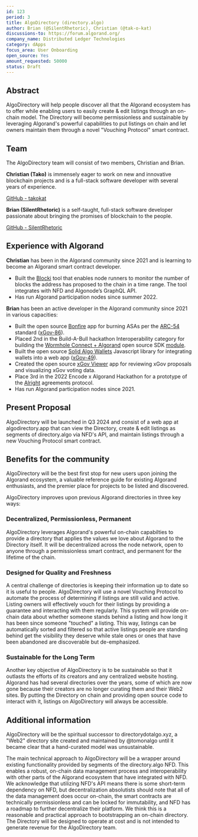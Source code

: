 ```yaml
---
id: 123
period: 3
title: AlgoDirectory (directory.algo)
author: Brian (@SilentRhetoric), Christian (@tak-o-kat)
discussions-to: https://forum.algorand.org/
company_name: Distributed Ledger Technologies
category: dApps
focus_area: User Onboarding
open_source: Yes
amount_requested: 50000
status: Draft
---
```


## Abstract

AlgoDirectory will help people discover all that the Algorand ecosystem has to offer while enabling users to easily create & edit listings through an on-chain model.  The Directory will become permissionless and sustainable by leveraging Algorand's powerful capabilities to put listings on chain and let owners maintain them through a novel "Vouching Protocol" smart contract.

## Team

The AlgoDirectory team will consist of two members, Christian and Brian.

**Christian (Tako)** is immensely eager to work on new and innovative blockchain projects and is a full-stack software developer with several years of experience.

<a href="https://github.com/tak-o-kat" target="_blank">GitHub - takokat</a>  

**Brian (SilentRhetoric)** is a self-taught, full-stack software developer passionate about bringing the promises of blockchain to the people.

<a href="https://github.com/SilentRhetoric" target="_blank">GitHub - SilentRhetoric</a>  

## Experience with Algorand

**Christian** has been in the Algorand community since 2021 and is learning to become an Algorand smart contract developer.

- Built the <a href="https://blocki.app/" target="_blank">Blocki</a> tool that enables node runners to monitor the number of blocks the address has proposed to the chain in a time range.  The tool integrates with NFD and Algonode’s GraphQL API.
- Has run Algorand participation nodes since summer 2022.

**Brian** has been an active developer in the Algorand community since 2021 in various capacities:

- Built the open source <a href="https://thebonfire.app" target="_blank">Bonfire</a> app for burning ASAs per the <a href="https://arc.algorand.foundation/ARCs/arc-0054" target="_blank">ARC-54</a> standard ([xGov-86](xgov-86.md)).
- Placed 2nd in the Build-A-Bull hackathon Interoperability category for building the <a href="https://pitch.com/v/Wormhole-Connect-Algorand-c5jjuf" target="_blank">Wormhole Connect + Algorand</a> open source SDK <a href="https://www.npmjs.com/package/@wormhole-foundation/connect-sdk-algorand/v/0.3.0-beta.8" target="_blank">module</a>.
- Built the open source <a href="https://solid-algo-wallets-example.netlify.app" target="_blank">Solid Algo Wallets</a> Javascript library for integrating wallets into a web app ([xGov-49](xgov-49.md)).
- Created the open source <a href="https://xgov-viewer.netlify.app" target="_blank">xGov Viewer</a> app for reviewing xGov proposals and visualizing xGov voting data.
- Place 3rd in the 2022 Encode x Algorand Hackathon for a prototype of the <a href="https://alright.app" target="_blank">Alright</a> agreements protocol.
- Has run Algorand participation nodes since 2021.

## Present Proposal

AlgoDirectory will be launched in Q3 2024 and consist of a web app at algodirectory.app that can view the Directory, create & edit listings as segments of directory.algo via NFD's API, and maintain listings through a new Vouching Protocol smart contract.  

## Benefits for the community

AlgoDirectory will be the best first stop for new users upon joining the Algorand ecosystem, a valuable reference guide for existing Algorand enthusiasts, and the premier place for projects to be listed and discovered.  

AlgoDirectory improves upon previous Algorand directories in three key ways:

### Decentralized, Permissionless, Permanent

AlgoDirectory leverages Algorand's powerful on-chain capabilties to provide a directory that applies the values we love about Algorand to the Directory itself.  It will be decentralized across the node network, open to anyone through a permissionless smart contract, and permanent for the lifetime of the chain.  

### Designed for Quality and Freshness

A central challenge of directories is keeping their information up to date so it is useful to people.  AlgoDirectory will use a novel Vouching Protocol to automate the process of determining if listings are still valid and active.  Listing owners will effectively vouch for their listings by providing a guarantee and interacting with them regularly.  This system will provide on-chain data about whether someone stands behind a listing and how long it has been since someone "touched" a listing.  This way, listings can be automatically sorted and filtered so that active listings people are standing behind get the visibility they deserve while stale ones or ones that have been abandoned are discoverable but de-emphasized.  

### Sustainable for the Long Term

Another key objective of AlgoDirectory is to be sustainable so that it outlasts the efforts of its creators and any centralized website hosting.  Algorand has had several directories over the years, some of which are now gone because their creators are no longer curating them and their Web2 sites.  By putting the Directory on chain and providing open source code to interact with it, listings on AlgoDirectory will always be accessible.  

## Additional information

AlgoDirectory will be the spiritual successor to directorydotalgo.xyz, a "Web2" directory site created and maintained by @tomonalgo until it became clear that a hand-curated model was unsustainable.  

The main technical approach to AlgoDirectory will be a wrapper around existing functionality provided by segments of the directory.algo NFD.  This enables a robust, on-chain data management process and interoperability with other parts of the Algorand ecosystem that have integrated with NFD.  We acknowledge that utilizing NFD's API means there is some short-term dependency on NFD, but decentralization absolutists should note that all of the data management does occur on-chain, the smart contracts are technically permissionless and can be locked for immutability, and NFD has a roadmap to further decentralize their platform.  We think this is a reasonable and practical approach to bootstrapping an on-chain directory.  The Directory will be designed to operate at cost and is not intended to generate revenue for the AlgoDirectory team.  
